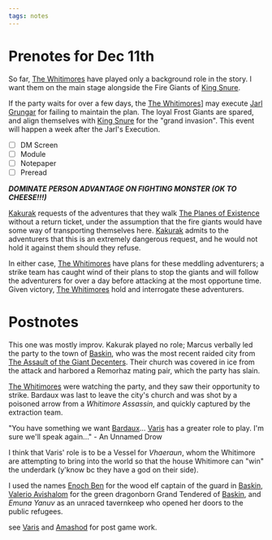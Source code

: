 ```yaml
---
tags: notes
---
```


# Prenotes for Dec 11th

So far, [The Whitimores](..\..\..\Notes%20on%20the%20Multiverse\Inner\Underdark\Groups\The%20Whitimores.md) have played only a background role in the story. I want them on the main stage alongside the Fire Giants of [King Snure](..\..\NPCs\ala%20Alaturmen\zNon-Humanoid\Giant%20NPCs\King%20Snure.md).

If the party waits for over a few days, the [The Whitimores](..\..\..\Notes%20on%20the%20Multiverse\Inner\Underdark\Groups\The%20Whitimores.md)\] may execute [Jarl Grungar](..\..\NPCs\ala%20Alaturmen\zNon-Humanoid\Giant%20NPCs\Jarl%20Grungar.md) for failing to maintain the plan. The loyal Frost Giants are spared, and align themselves with [King Snure](..\..\NPCs\ala%20Alaturmen\zNon-Humanoid\Giant%20NPCs\King%20Snure.md) for the "grand invasion". This event will happen a week after the Jarl's Execution.

* [ ] DM Screen
* [ ] Module
* [ ] Notepaper
* [ ] Preread

***DOMINATE PERSON ADVANTAGE ON FIGHTING MONSTER (OK TO CHEESE!!!)***

[Kakurak](..\..\NPCs\ala%20Alaturmen\zNon-Humanoid\Draconic%20NPCs\Kakurak.md) requests of the adventures that they walk [The Planes of Existence](..\..\..\Notes%20on%20the%20Multiverse\The%20Planes%20of%20Existence.md) without a return ticket, under the assumption that the fire giants would have some way of transporting themselves here. [Kakurak](..\..\NPCs\ala%20Alaturmen\zNon-Humanoid\Draconic%20NPCs\Kakurak.md) admits to the adventurers that this is an extremely dangerous request, and he would not hold it against them should they refuse.

In either case, [The Whitimores](..\..\..\Notes%20on%20the%20Multiverse\Inner\Underdark\Groups\The%20Whitimores.md) have plans for these meddling adventurers; a strike team has caught wind of their plans to stop the giants and will follow the adventurers for over a day before attacking at the most opportune time. Given victory, [The Whitimores](..\..\..\Notes%20on%20the%20Multiverse\Inner\Underdark\Groups\The%20Whitimores.md) hold and interrogate these adventurers.

# Postnotes

This one was mostly improv. Kakurak played no role; Marcus verbally led the party to the town of [Baskin](..\..\..\Notes%20on%20the%20Multiverse\Inner\Alaturmen\Places\Northwestern%20Central\Smaller%20than%20a%20feature\Baskin.md), who was the most recent raided city from [The Assault of the Giant Decenters](..\..\..\Notes%20on%20the%20Multiverse\Inner\Alaturmen\About%20People\Nations\Holyl'nds\Local%20Lore\The%20Assault%20of%20the%20Giant%20Decenters.md). Their church was covered in ice from the attack and harbored a Remorhaz mating pair, which the party has slain.

[The Whitimores](..\..\..\Notes%20on%20the%20Multiverse\Inner\Underdark\Groups\The%20Whitimores.md) were watching the party, and they saw their opportunity to strike. Bardaux was last to leave the city's church and was shot by a poisoned arrow from a *Whitimore Assassin*, and quickly captured by the extraction team.

"You have something we want [Bardaux](..\..\NPCs\ala%20Alaturmen\High%20Power\Past%20Adventurers,%20Now%20NPCs\Kakurak's%20Chosen\Bardaux.md)... [Varis](..\..\NPCs\ala%20Alaturmen\High%20Power\Past%20Adventurers,%20Now%20NPCs\Kakurak's%20Chosen\Varis.md) has a greater role to play. I'm sure we'll speak again..." - An Unnamed Drow

I think that Varis' role is to be a Vessel for *Vhaeraun*, whom the Whitimore are attempting to bring into the world so that the house Whitimore can "win" the underdark (y'know bc they have a god on their side).

I used the names [Enoch Ben](..\..\NPCs\ala%20Alaturmen\Mild%20Power\Tendered\Enoch%20Ben.md) for the wood elf captain of the guard in [Baskin](..\..\..\Notes%20on%20the%20Multiverse\Inner\Alaturmen\Places\Northwestern%20Central\Smaller%20than%20a%20feature\Baskin.md), [Valerio Avishalom](..\..\NPCs\ala%20Alaturmen\Mild%20Power\Tendered\Valerio%20Avishalom.md) for the green dragonborn Grand Tendered of [Baskin](..\..\..\Notes%20on%20the%20Multiverse\Inner\Alaturmen\Places\Northwestern%20Central\Smaller%20than%20a%20feature\Baskin.md), and *Emuna Yanuv* as an unraced tavernkeep who opened her doors to the public refugees.

see [Varis](..\..\NPCs\ala%20Alaturmen\High%20Power\Past%20Adventurers,%20Now%20NPCs\Kakurak's%20Chosen\Varis.md) and [Amashod](..\..\NPCs\ala%20Alaturmen\High%20Power\Past%20Adventurers,%20Now%20NPCs\Kakurak's%20Chosen\Amashod.md) for post game work.
